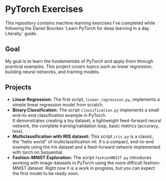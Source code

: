 # PyTorch Exercises

This repository contains machine learning exercises I've completed while following the Daniel Bourkes 'Learn PyTorch for deep learning in a day. Literally.' guide.

## Goal
My goal is to learn the fundamentals of PyTorch and apply them through practical examples. This project covers topics such as linear regression, building neural networks, and training models.

## Projects
* **Linear Regression:** The first script, `linear_regression.py`, implements a simple linear regression model from scratch.
* **Binary Classification:** The script `classification.py` implements a small end-to-end classification example in PyTorch.  
  It demonstrates creating a toy dataset, a lightweight feed-forward neural network, the complete training/validation loop, basic metrics (accuracy, loss).
* **Multiclassification with IRIS dataset:** This script `iris.py` is a classic, the "hello world" of multiclassification ml. It's a compact, end-to-end example using the Iris dataset and a feed-forward network implemented with torch.nn.Sequential.
* **Fashion-MNIST Exploration:**  The script `fashionMNIST.py` introduces working with image datasets in PyTorch using the more difficult fashion-MNIST dataset.
Right now it is a work in progress, but you can expect the first model to be ready soon.

